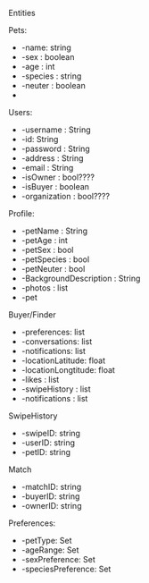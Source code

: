 Entities

Pets:

- -name: string
- -sex : boolean
- -age : int
- -species : string
- -neuter : boolean
- 


Users:
- -username : String
- -id: String
- -password : String
- -address : String
- -email : String
- -isOwner : bool????
- -isBuyer : boolean
- -organization : bool????

Profile: 
- -petName : String
- -petAge : int
- -petSex : bool
- -petSpecies : bool
- -petNeuter : bool
- -BackgroundDescription : String
- -photos : list
- -pet

Buyer/Finder
- -preferences: list
- -conversations: list
- -notifications: list
- -locationLatitude: float
- -locationLongtitude: float
- -likes : list<userLikes>
- -swipeHistory : list<swipeHistory>
- -notifications : list

SwipeHistory
- -swipeID: string
- -userID: string
- -petID: string

Match
- -matchID: string
- -buyerID: string
- -ownerID: string

Preferences:
- -petType: Set<String>
- -ageRange: Set
- -sexPreference: Set<String>
- -speciesPreference: Set<String>





